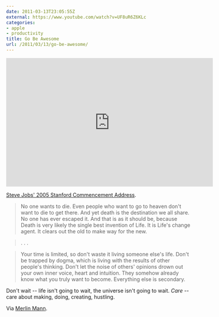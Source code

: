 ```yaml
---
date: 2011-03-13T23:05:55Z
external: https://www.youtube.com/watch?v=UF8uR6Z6KLc
categories:
- apple
- productivity
title: Go Be Awesome
url: /2011/03/13/go-be-awesome/
---
```


<iframe title="YouTube video player" width="560" height="349" src="http://www.youtube.com/embed/UF8uR6Z6KLc" frameborder="0" allowfullscreen></iframe>


[Steve Jobs' 2005 Stanford Commencement Address](https://www.youtube.com/watch?v=UF8uR6Z6KLc).

> No one wants to die. Even people who want to go to heaven don't want to die to get there. And yet death is the destination we all share. No one has ever escaped it. And that is as it should be, because Death is very likely the single best invention of Life. It is Life's change agent. It clears out the old to make way for the new.

> . . .

> Your time is limited, so don't waste it living someone else's life. Don't be trapped by dogma, which is living with the results of other people's thinking. Don't let the noise of others' opinions drown out your own inner voice, heart and intuition. They somehow already know what you truly want to become. Everything else is secondary.

Don't wait -- life isn't going to wait, the universe isn't going to wait. <em>Care</em> -- care about making, doing, creating, hustling.

Via [Merlin Mann](http://www.43folders.com/2011/01/17/permission-to-be-awesome).

